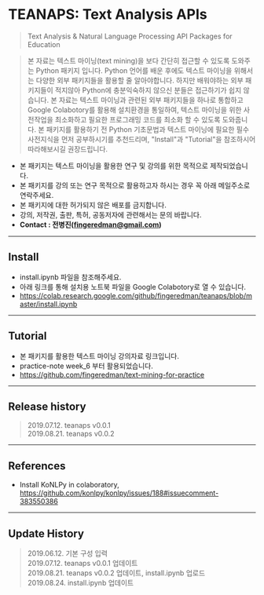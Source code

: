 # TEANAPS: Text Analysis APIs
> Text Analysis & Natural Language Processing API Packages for Education  

> 본 자료는 텍스트 마이닝(text mining)을 보다 간단히 접근할 수 있도록 도와주는 Python 패키지 입니다. Python 언어를 배운 후에도 텍스트 마이닝을 위해서는 다양한 외부 패키지들을 활용할 줄 알아야합니다. 하지만 배워야하는 외부 패키지들이 적지않아 Python에 충분익숙하지 않으신 분들은 접근하기가 쉽지 않습니다. 본 자료는 텍스트 마이닝과 관련된 외부 패키지들을 하나로 통합하고 Google Colabotory를 활용해 설치환경을 통일하여, 텍스트 마이닝을 위한 사전작업을 최소화하고 필요한 프로그래밍 코드를 최소화 할 수 있도록 도와줍니다. 본 패키지를 활용하기 전 Python 기초문법과 텍스트 마이닝에 필요한 필수 사전지식을 먼저 공부하시기를 추천드리며, "Install"과 "Tutorial"을 참조하시어 따라해보시길 권장드립니다.

- 본 패키지는 텍스트 마이닝을 활용한 연구 및 강의를 위한 목적으로 제작되었습니다.
- 본 패키지를 강의 또는 연구 목적으로 활용하고자 하시는 경우 꼭 아래 메일주소로 연락주세요.
- 본 패키지에 대한 허가되지 않은 배포를 금지합니다.
- 강의, 저작권, 출판, 특허, 공동저자에 관련해서는 문의 바랍니다.
- **Contact : 전병진(fingeredman@gmail.com)**

---
## Install
- install.ipynb 파일을 참조해주세요.
- 아래 링크를 통해 설치용 노트북 파일을 Google Colabotory로 열 수 있습니다.
- https://colab.research.google.com/github/fingeredman/teanaps/blob/master/install.ipynb

---
## Tutorial
- 본 패키지를 활용한 텍스트 마이닝 강의자료 링크입니다.
- practice-note week_6 부터 활용되었습니다.
- https://github.com/fingeredman/text-mining-for-practice

---
## Release history
> 2019.07.12. teanaps v0.0.1  
> 2019.08.21. teanaps v0.0.2  

---
## References
- Install KoNLPy in colaboratory, https://github.com/konlpy/konlpy/issues/188#issuecomment-383550386  

---
## Update History
> 2019.06.12. 기본 구성 입력  
> 2019.07.12. teanaps v0.0.1 업데이트  
> 2019.08.21. teanaps v0.0.2 업데이트, install.ipynb 업로드  
> 2019.08.24. install.ipynb 업데이트  
